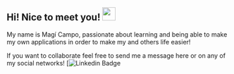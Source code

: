 ## Hi! Nice to meet you! <img src="https://raw.githubusercontent.com/aemmadi/aemmadi/master/wave.gif" width="30px">
My name is Magí Campo, passionate about learning and being able to make my own applications in order to make my and others life easier!

If you want to collaborate feel free to send me a message here or on any of my social networks!
[![Linkedin Badge](https://img.shields.io/badge/-MagiCampo-blue?style=flat-square&logo=Linkedin&logoColor=white&link=https://www.linkedin.com/in/magi-campo-troyano-55527490/)
